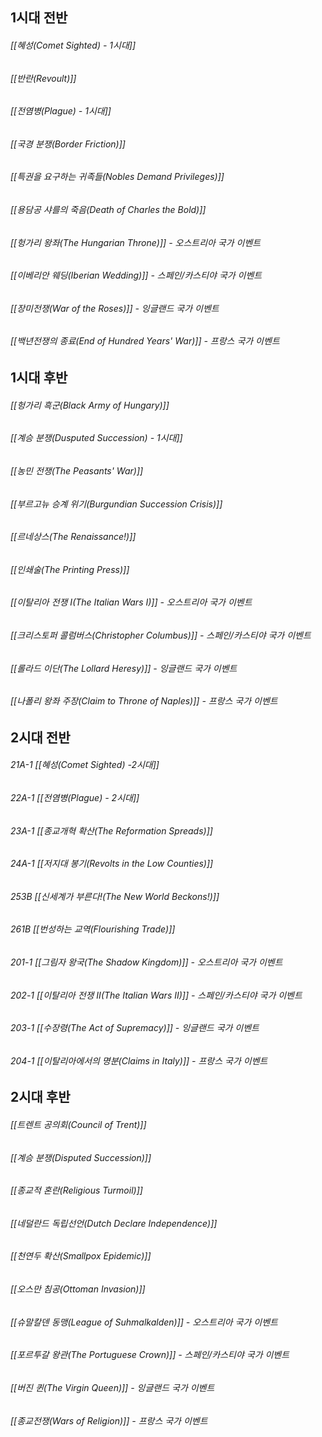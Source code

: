 ## 1시대 전반

###### [[혜성(Comet Sighted) - 1시대]]

###### [[반란(Revoult)]]

###### [[전염병(Plague) - 1시대]]

###### [[국경 분쟁(Border Friction)]]

###### [[특권을 요구하는 귀족들(Nobles Demand Privileges)]]

###### [[용담공 샤를의 죽음(Death of Charles the Bold)]]

###### [[헝가리 왕좌(The Hungarian Throne)]] - 오스트리아 국가 이벤트

###### [[이베리안 웨딩(Iberian Wedding)]] - 스페인/카스티야 국가 이벤트

###### [[장미전쟁(War of the Roses)]] - 잉글랜드 국가 이벤트

###### [[백년전쟁의 종료(End of Hundred Years' War)]] - 프랑스 국가 이벤트

## 1시대 후반

###### [[헝가리 흑군(Black Army of Hungary)]]
###### [[계승 분쟁(Dusputed Succession) - 1시대]]
###### [[농민 전쟁(The Peasants' War)]]
###### [[부르고뉴 승계 위기(Burgundian Succession Crisis)]]
###### [[르네상스(The Renaissance!)]]
###### [[인쇄술(The Printing Press)]]
###### [[이탈리아 전쟁 I(The Italian Wars I)]] - 오스트리아 국가 이벤트
###### [[크리스토퍼 콜럼버스(Christopher Columbus)]] - 스페인/카스티야 국가 이벤트
###### [[롤라드 이단(The Lollard Heresy)]] - 잉글랜드 국가 이벤트
###### [[나폴리 왕좌 주장(Claim to Throne of Naples)]] - 프랑스 국가 이벤트

## 2시대 전반

###### 21A-1 [[혜성(Comet Sighted) -2시대]]
###### 22A-1 [[전염병(Plague) - 2시대]]
###### 23A-1 [[종교개혁 확산(The Reformation Spreads)]]
###### 24A-1 [[저지대 봉기(Revolts in the Low Counties)]]
###### 253B [[신세계가 부른다!(The New World Beckons!)]]
###### 261B [[번성하는 교역(Flourishing Trade)]]
###### 201-1 [[그림자 왕국(The Shadow Kingdom)]] - 오스트리아 국가 이벤트
###### 202-1 [[이탈리아 전쟁 II(The Italian Wars II)]] - 스페인/카스티야 국가 이벤트
###### 203-1 [[수장령(The Act of Supremacy)]] - 잉글랜드 국가 이벤트
###### 204-1 [[이탈리아에서의 명분(Claims in Italy)]] - 프랑스 국가 이벤트

## 2시대 후반
###### [[트렌트 공의회(Council of Trent)]]
###### [[계승 분쟁(Disputed Succession)]]
###### [[종교적 혼란(Religious Turmoil)]]
###### [[네덜란드 독립선언(Dutch Declare Independence)]]
###### [[천연두 확산(Smallpox Epidemic)]]
###### [[오스만 침공(Ottoman Invasion)]]
###### [[슈말칼덴 동맹(League of Suhmalkalden)]] - 오스트리아 국가 이벤트
###### [[포르투갈 왕관(The Portuguese Crown)]] - 스페인/카스티야 국가 이벤트
###### [[버진 퀸(The Virgin Queen)]] - 잉글랜드 국가 이벤트
###### [[종교전쟁(Wars of Religion)]] - 프랑스 국가 이벤트